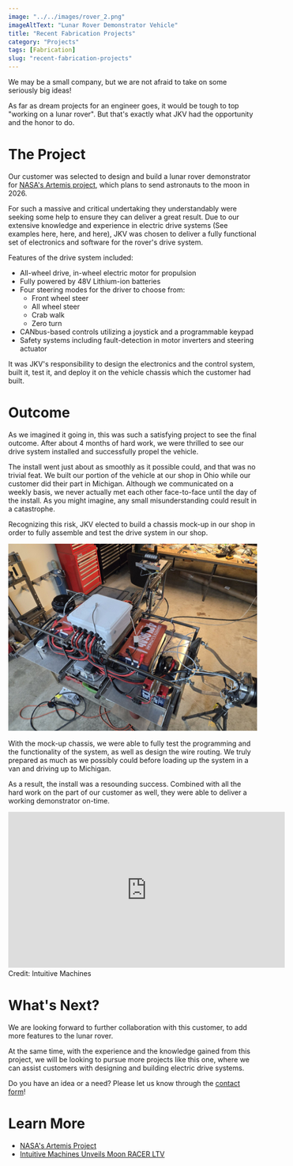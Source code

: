 ```yaml
---
image: "../../images/rover_2.png"
imageAltText: "Lunar Rover Demonstrator Vehicle"
title: "Recent Fabrication Projects"
category: "Projects"
tags: [Fabrication]
slug: "recent-fabrication-projects"
---
```


We may be a small company, but we are not afraid to take on some seriously big ideas! 

As far as dream projects for an engineer goes, it would be tough to top "working on a lunar rover". But that's exactly what JKV had the opportunity and the honor to do.

# The Project

Our customer was selected to design and build a lunar rover demonstrator for [NASA's Artemis project](https://www.nasa.gov/feature/artemis/), which plans to send astronauts to the moon in 2026. 

For such a massive and critical undertaking they understandably were seeking some help to ensure they can deliver a great result. Due to our extensive knowledge and experience in electric drive systems (See examples here, here, and here), JKV was chosen to deliver a fully functional set of electronics and software for the rover's drive system. 

Features of the drive system included:

* All-wheel drive, in-wheel electric motor for propulsion
* Fully powered by 48V Lithium-ion batteries
* Four steering modes for the driver to choose from:
  * Front wheel steer
  * All wheel steer
  * Crab walk
  * Zero turn
* CANbus-based controls utilizing a joystick and a programmable keypad
* Safety systems including fault-detection in motor inverters and steering actuator

It was JKV's responsibility to design the electronics and the control system, built it, test it, and deploy it on the vehicle chassis which the customer had built.

# Outcome

As we imagined it going in, this was such a satisfying project to see the final outcome. After about 4 months of hard work, we were thrilled to see our drive system installed and successfully propel the vehicle.

The install went just about as smoothly as it possible could, and that was no trivial feat. We built our portion of the vehicle at our shop in Ohio while our customer did their part in Michigan. Although we communicated on a weekly basis, we never actually met each other face-to-face until the day of the install. As you might imagine, any small misunderstanding could result in a catastrophe.

Recognizing this risk, JKV elected to build a chassis mock-up in our shop in order to fully assemble and test the drive system in our shop. 

![Lunar rover drive system being tested at JKV](../../images/rover_1.jpg)

With the mock-up chassis, we were able to fully test the programming and the functionality of the system, as well as design the wire routing. We truly prepared as much as we possibly could before loading up the system in a van and driving up to Michigan.

As a result, the install was a resounding success. Combined with all the hard work on the part of our customer as well, they were able to deliver a working demonstrator on-time.

<div class="youtube-embed-container">
  <iframe class="youtube-embed" width="560" height="315" src="https://www.youtube.com/embed/aRQMRfAIYSw?si=AK_HOlzzCbIgeCGN" title="YouTube video player" frameborder="0" allow="accelerometer; autoplay; clipboard-write; encrypted-media; gyroscope; picture-in-picture; web-share" referrerpolicy="strict-origin-when-cross-origin" allowfullscreen></iframe>
  <span class="caption">Credit: Intuitive Machines</span>
</div>

# What's Next?

We are looking forward to further collaboration with this customer, to add more features to the lunar rover.

At the same time, with the experience and the knowledge gained from this project, we will be looking to pursue more projects like this one, where we can assist customers with designing and building electric drive systems.

Do you have an idea or a need? Please let us know through the [contact form](/contact)!

# Learn More

* [NASA's Artemis Project](https://www.nasa.gov/feature/artemis/)
* [Intuitive Machines Unveils Moon RACER LTV](https://www.intuitivemachines.com/post/intuitive-machines-unveils-moon-racer-ltv) 